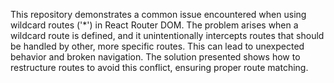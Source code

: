 This repository demonstrates a common issue encountered when using wildcard routes ('*') in React Router DOM.  The problem arises when a wildcard route is defined, and it unintentionally intercepts routes that should be handled by other, more specific routes. This can lead to unexpected behavior and broken navigation. The solution presented shows how to restructure routes to avoid this conflict, ensuring proper route matching.